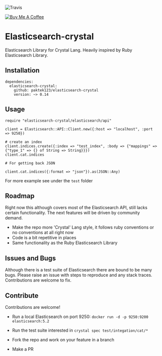 ![Travis](https://travis-ci.org/paktek123/elasticsearch-crystal.svg?branch=master) 

<a href="https://www.buymeacoffee.com/neeran" target="_blank"><img src="https://www.buymeacoffee.com/assets/img/custom_images/orange_img.png" alt="Buy Me A Coffee" style="height: auto !important;width: auto !important;" ></a>

# Elasticsearch-crystal

Elasticsearch Library for Crystal Lang. Heavily inspired by Ruby Elasticsearch Library.

## Installation

```
dependencies:
  elasticsearch-crystal:
    github: paktek123/elasticsearch-crystal
    version: ~> 0.14
```

## Usage

```
require "elasticsearch-crystal/elasticsearch/api"

client = Elasticsearch::API::Client.new({:host => "localhost", :port => 9250})

# create an index
client.indices.create({:index => "test_index", :body => {"mappings" => {"type_1" => {} of String => String}}})
client.cat.indices

# For getting back JSON 

client.cat.indices({:format => "json"}).as(JSON::Any)
```

For more example see under the `test` folder

## Roadmap

Right now this although covers most of the Elasticsearch API, still lacks certain functionality. The next features will be driven by community demand.
- Make the repo more 'Crystal' Lang style, it follows ruby conventions or no conventions at all right now
- Code is a bit repetitive in places
- Same functionality as the Ruby Elasticsearch Library

## Issues and Bugs

Although there is a test suite of Elasticsearch there are bound to be many bugs. Please raise an issue with steps to reproduce and any stack traces. Contributions are welcome to fix.

## Contribute

Contributions are welcome!

- Run a local Elasticsearch on port 9250: `docker run -d -p 9250:9200 elasticsearch:5.2`

- Run the test suite interested in `crystal spec test/integation/cat/*`

- Fork the repo and work on your feature in a branch

- Make a PR
